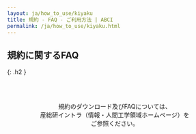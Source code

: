 ```yaml
---
layout: ja/how_to_use/kiyaku
title: 規約 - FAQ - ご利用方法 | ABCI
permalink: /ja/how_to_use/kiyaku.html
---
```



## 規約に関するFAQ
{: .h2 }

<br /><br />

<center>
<div class="lead_text">規約のダウンロード及びFAQについては、<br />産総研イントラ（情報・人間工学領域ホームページ）を<br />ご参照ください。</div>
</center>


